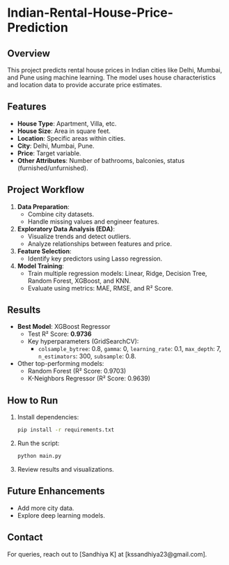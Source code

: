 # Indian-Rental-House-Price-Prediction

## Overview

This project predicts rental house prices in Indian cities like Delhi, Mumbai, and Pune using machine learning. The model uses house characteristics and location data to provide accurate price estimates.

## Features

- **House Type**: Apartment, Villa, etc.
- **House Size**: Area in square feet.
- **Location**: Specific areas within cities.
- **City**: Delhi, Mumbai, Pune.
- **Price**: Target variable.
- **Other Attributes**: Number of bathrooms, balconies, status (furnished/unfurnished).

## Project Workflow

1. **Data Preparation**:
   - Combine city datasets.
   - Handle missing values and engineer features.
2. **Exploratory Data Analysis (EDA)**:
   - Visualize trends and detect outliers.
   - Analyze relationships between features and price.
3. **Feature Selection**:
   - Identify key predictors using Lasso regression.
4. **Model Training**:
   - Train multiple regression models: Linear, Ridge, Decision Tree, Random Forest, XGBoost, and KNN.
   - Evaluate using metrics: MAE, RMSE, and R² Score.

## Results

- **Best Model**: XGBoost Regressor
  - Test R² Score: **0.9736**
  - Key hyperparameters (GridSearchCV):
    - `colsample_bytree`: 0.8, `gamma`: 0, `learning_rate`: 0.1, `max_depth`: 7, `n_estimators`: 300, `subsample`: 0.8.
- Other top-performing models:
  - Random Forest (R² Score: 0.9703)
  - K-Neighbors Regressor (R² Score: 0.9639)

## How to Run

1. Install dependencies:
   ```bash
   pip install -r requirements.txt
   ```
2. Run the script:
   ```bash
   python main.py
   ```
3. Review results and visualizations.

## Future Enhancements

- Add more city data.
- Explore deep learning models.

## Contact

For queries, reach out to [Sandhiya K] at [kssandhiya23\@gmail.com].

